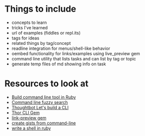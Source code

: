 # Things to include
* concepts to learn
* tricks I've learned
* url of examples (fiddles or repl.its)
* tags for ideas
* related things by tag/concept
* readline integration for menus/shell-like behavior 
* oembed functionality for links/examples using live_preview gem
* command line utility that lists tasks and can list by tag or topic
* generate temp files of md showing info on task

# Resources to look at
* [Build command line tool in Ruby](http://rubylearning.com/blog/2011/01/03/how-do-i-make-a-command-line-tool-in-ruby/)
* [Command line fuzzy search](https://robots.thoughtbot.com/announcing-pick)
* [Thoughtbot Let's build a CLI](https://thoughtbot.com/upcase/videos/lets-build-a-cli)
* [Thor CLI Gem](http://whatisthor.com/)
* [link-preview gem](https://github.com/socialcast/link_preview)
* [create gists from command-line](https://github.com/defunkt/gist)
* [write a shell in
  ruby](http://www.blackbytes.info/2016/07/writing-a-shell-in-ruby/)
